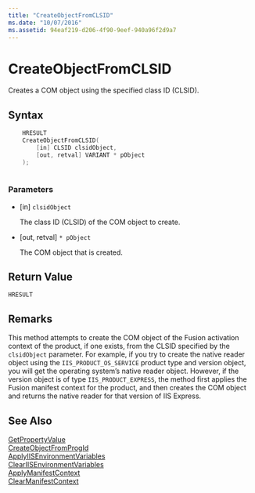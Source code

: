 ```yaml
---
title: "CreateObjectFromCLSID"
ms.date: "10/07/2016"
ms.assetid: 94eaf219-d206-4f90-9eef-940a96f2d9a7
---
```

# CreateObjectFromCLSID
Creates a COM object using the specified class ID (CLSID).  
  
## Syntax  
  
```cpp  
    HRESULT  
    CreateObjectFromCLSID(  
        [in] CLSID clsidObject,  
        [out, retval] VARIANT * pObject  
    );  
  
```  
  
### Parameters  
  
- [in] `clsidObject`  
  
     The class ID (CLSID) of the COM object to create.  
  
- [out, retval] `* pObject`  
  
     The COM object that is created.  
  
## Return Value  
 `HRESULT`  
  
## Remarks  
 This method attempts to create the COM object of the Fusion activation context of the product, if one exists, from the CLSID specified by the `clsidObject` parameter. For example, if you try to create the native reader object using the `IIS_PRODUCT_OS_SERVICE` product type and version object, you will get the operating system’s native reader object. However, if the version object is of type `IIS_PRODUCT_EXPRESS`, the method first applies the Fusion manifest context for the product, and then creates the COM object and returns the native reader for that version of IIS Express.  
  
## See Also  
 [GetPropertyValue](../../extensions/express-api-reference/getpropertyvalue.md)   
 [CreateObjectFromProgId](../../extensions/express-api-reference/createobjectfromprogid.md)   
 [ApplyIISEnvironmentVariables](../../extensions/express-api-reference/applyiisenvironmentvariables.md)   
 [ClearIISEnvironmentVariables](../../extensions/express-api-reference/cleariisenvironmentvariables.md)   
 [ApplyManifestContext](../../extensions/express-api-reference/applymanifestcontext.md)   
 [ClearManifestContext](../../extensions/express-api-reference/clearmanifestcontext.md)
